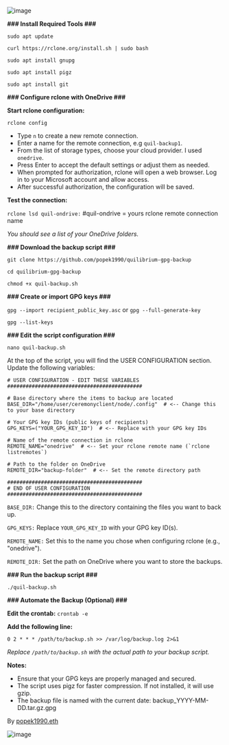 ![image](https://github.com/user-attachments/assets/55865df4-9eb7-4924-bb72-a8f23702a2da)


**###   Install Required Tools    ###**

`sudo apt update`

`curl https://rclone.org/install.sh | sudo bash`

`sudo apt install gnupg`

`sudo apt install pigz`

`sudo apt install git`

**###   Configure rclone with OneDrive   ###**

**Start rclone configuration:**

`rclone config`

- Type `n` to create a new remote connection.
- Enter a name for the remote connection, e.g `quil-backup1`.
- From the list of storage types, choose your cloud provider. I used `onedrive`.
- Press Enter to accept the default settings or adjust them as needed.
- When prompted for authorization, rclone will open a web browser. Log in to your Microsoft account and allow access.
- After successful authorization, the configuration will be saved.

**Test the connection:**

`rclone lsd quil-ondrive:`   #quil-ondrive = yours rclone remote connection name

_You should see a list of your OneDrive folders._

**###   Download the backup script   ###**

`git clone https://github.com/popek1990/quilibrium-gpg-backup`

`cd quilibrium-gpg-backup`

`chmod +x quil-backup.sh`

**###   Create or import GPG keys   ###**

`gpg --import recipient_public_key.asc` or `gpg --full-generate-key`

`gpg --list-keys`

**###   Edit the script configuration   ###**

`nano quil-backup.sh`

At the top of the script, you will find the USER CONFIGURATION section. Update the following variables:

```############################################
# USER CONFIGURATION - EDIT THESE VARIABLES
############################################

# Base directory where the items to backup are located
BASE_DIR="/home/user/ceremonyclient/node/.config"  # <-- Change this to your base directory

# Your GPG key IDs (public keys of recipients)
GPG_KEYS=("YOUR_GPG_KEY_ID")  # <-- Replace with your GPG key IDs

# Name of the remote connection in rclone
REMOTE_NAME="onedrive"  # <-- Set your rclone remote name (`rclone listremotes`)

# Path to the folder on OneDrive
REMOTE_DIR="backup-folder"  # <-- Set the remote directory path

############################################
# END OF USER CONFIGURATION
############################################
```
`BASE_DIR:` Change this to the directory containing the files you want to back up.

`GPG_KEYS:` Replace `YOUR_GPG_KEY_ID` with your GPG key ID(s).

`REMOTE_NAME:` Set this to the name you chose when configuring rclone (e.g., "onedrive").

`REMOTE_DIR:` Set the path on OneDrive where you want to store the backups.

**###   Run the backup script   ###**

`./quil-backup.sh`

**### Automate the Backup (Optional) ###**

**Edit the crontab:**
`crontab -e`

**Add the following line:**

`0 2 * * * /path/to/backup.sh >> /var/log/backup.log 2>&1`

_Replace `/path/to/backup.sh` with the actual path to your backup script._

**Notes:**

- Ensure that your GPG keys are properly managed and secured.
- The script uses pigz for faster compression. If not installed, it will use gzip.
- The backup file is named with the current date: backup_YYYY-MM-DD.tar.gz.gpg


By [popek1990.eth]([url](https://x.com/popek_1990))

![image](https://github.com/user-attachments/assets/88d77576-6bcb-4877-b603-e067f2da81dd)






